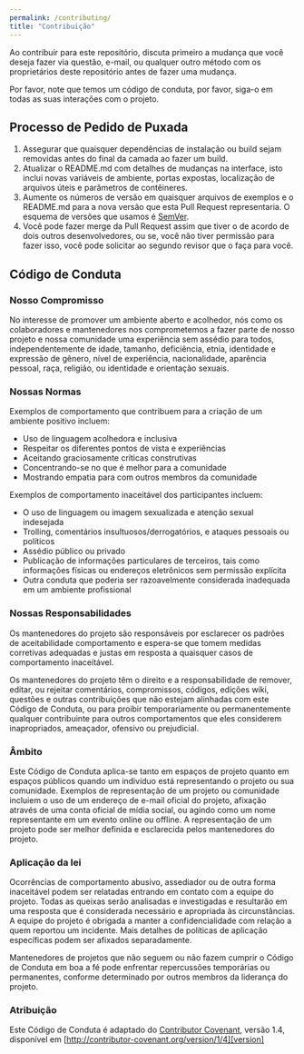 ```yaml
---
permalink: /contributing/
title: "Contribuição"
---
```


Ao contribuir para este repositório, discuta primeiro a mudança que você deseja fazer via questão,
e-mail, ou qualquer outro método com os proprietários deste repositório antes de fazer uma mudança.

Por favor, note que temos um código de conduta, por favor, siga-o em todas as suas interações com o projeto.

## Processo de Pedido de Puxada

1. Assegurar que quaisquer dependências de instalação ou build sejam removidas antes do final da camada ao fazer um build.
2. Atualizar o README.md com detalhes de mudanças na interface, isto inclui novas variáveis de ambiente, portas expostas, localização de arquivos úteis e parâmetros de contêineres.
3. Aumente os números de versão em quaisquer arquivos de exemplos e o README.md para a nova versão que esta Pull Request representaria. O esquema de versões que usamos é [SemVer](http://semver.org/).
4. Você pode fazer merge da Pull Request assim que tiver o de acordo de dois outros desenvolvedores, ou se, você não tiver permissão para fazer isso, você pode solicitar ao segundo revisor que o faça para você.

## Código de Conduta

### Nosso Compromisso

No interesse de promover um ambiente aberto e acolhedor, nós como os colaboradores e mantenedores nos comprometemos a fazer parte de nosso projeto e
nossa comunidade uma experiência sem assédio para todos, independentemente de idade, tamanho, deficiência, etnia, identidade e expressão de gênero, nível de experiência, nacionalidade, aparência pessoal, raça, religião, ou identidade e orientação sexuais.

### Nossas Normas

Exemplos de comportamento que contribuem para a criação de um ambiente positivo incluem:

- Uso de linguagem acolhedora e inclusiva
- Respeitar os diferentes pontos de vista e experiências
- Aceitando graciosamente críticas construtivas
- Concentrando-se no que é melhor para a comunidade
- Mostrando empatia para com outros membros da comunidade

Exemplos de comportamento inaceitável dos participantes incluem:

- O uso de linguagem ou imagem sexualizada e atenção sexual indesejada
- Trolling, comentários insultuosos/derrogatórios, e ataques pessoais ou políticos
- Assédio público ou privado
- Publicação de informações particulares de terceiros, tais como informações físicas ou endereços eletrônicos sem permissão explícita
- Outra conduta que poderia ser razoavelmente considerada inadequada em um ambiente profissional

### Nossas Responsabilidades

Os mantenedores do projeto são responsáveis por esclarecer os padrões de aceitabilidade
comportamento e espera-se que tomem medidas corretivas adequadas e justas em
resposta a quaisquer casos de comportamento inaceitável.

Os mantenedores do projeto têm o direito e a responsabilidade de remover, editar, ou
rejeitar comentários, compromissos, códigos, edições wiki, questões e outras contribuições
que não estejam alinhadas com este Código de Conduta, ou para proibir temporariamente ou
permanentemente qualquer contribuinte para outros comportamentos que eles considerem inapropriados,
ameaçador, ofensivo ou prejudicial.

### Âmbito

Este Código de Conduta aplica-se tanto em espaços de projeto quanto em espaços públicos quando um indivíduo está representando o projeto ou sua comunidade. Exemplos de representação de um projeto ou comunidade incluiem o uso de um endereço de e-mail oficial do projeto, afixação através de uma conta oficial de mídia social, ou agindo como um nome representante em um evento online ou offline. A representação de um projeto pode ser melhor definida e esclarecida pelos mantenedores do projeto.

### Aplicação da lei

Ocorrências de comportamento abusivo, assediador ou de outra forma inaceitável podem ser relatadas entrando em contato com a equipe do projeto. Todas as queixas serão analisadas e investigadas e resultarão em uma resposta que é considerada necessário e apropriada às circunstâncias. A equipe do projeto é obrigada a manter a confidencialidade com relação a quem reportou um incidente.
Mais detalhes de políticas de aplicação específicas podem ser afixados separadamente.

Mantenedores de projetos que não seguem ou não fazem cumprir o Código de Conduta em boa
a fé pode enfrentar repercussões temporárias ou permanentes, conforme determinado por outros
membros da liderança do projeto.

### Atribuição

Este Código de Conduta é adaptado do [Contributor Covenant][homepage], versão 1.4,
disponível em [http://contributor-covenant.org/version/1/4][version]

[homepage]: http://contributor-covenant.org
[version]: http://contributor-covenant.org/version/1/4/
